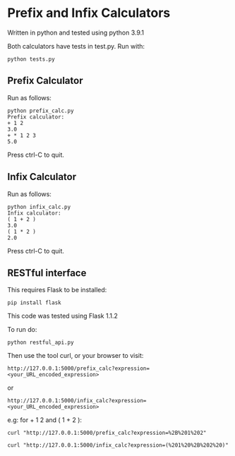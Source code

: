 # Prefix and Infix Calculators

Written in python and tested using python 3.9.1

Both calculators have tests in test.py. Run with:
```
python tests.py
```

## Prefix Calculator

Run as follows:
```
python prefix_calc.py
Prefix calculator:
+ 1 2
3.0
+ * 1 2 3
5.0
```
Press ctrl-C to quit.

## Infix Calculator

Run as follows:
```
python infix_calc.py
Infix calculator:
( 1 + 2 )
3.0
( 1 * 2 )
2.0
```
Press ctrl-C to quit.

## RESTful interface

This requires Flask to be installed:
```
pip install flask
```
This code was tested using Flask 1.1.2

To run do:
```
python restful_api.py
```

Then use the tool curl, or your browser to visit:
```
http://127.0.0.1:5000/prefix_calc?expression=<your_URL_encoded_expression>
```
or
```
http://127.0.0.1:5000/infix_calc?expression=<your_URL_encoded_expression>
```

e.g: for + 1 2 and ( 1 + 2 ):
```
curl "http://127.0.0.1:5000/prefix_calc?expression=%2B%201%202"

curl "http://127.0.0.1:5000/infix_calc?expression=(%201%20%2B%202%20)"
```
